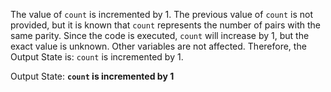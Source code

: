 The value of `count` is incremented by 1. The previous value of `count` is not provided, but it is known that `count` represents the number of pairs with the same parity. Since the code is executed, `count` will increase by 1, but the exact value is unknown. Other variables are not affected. Therefore, the Output State is: `count` is incremented by 1.

Output State: **`count` is incremented by 1**